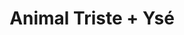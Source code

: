 ---
layout: post
category: concert
title: Animal Triste + Ysé
artists: 
- Animal Triste
- Ysé
place: 
- Le 106
country: France
city: Rouen
---